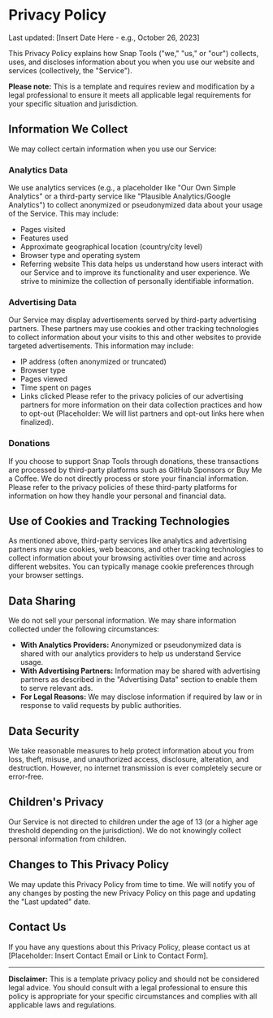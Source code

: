 # Privacy Policy

Last updated: [Insert Date Here - e.g., October 26, 2023]

This Privacy Policy explains how Snap Tools ("we," "us," or "our") collects, uses, and discloses information about you when you use our website and services (collectively, the "Service").

**Please note:** This is a template and requires review and modification by a legal professional to ensure it meets all applicable legal requirements for your specific situation and jurisdiction.

## Information We Collect

We may collect certain information when you use our Service:

### Analytics Data
We use analytics services (e.g., a placeholder like "Our Own Simple Analytics" or a third-party service like "Plausible Analytics/Google Analytics") to collect anonymized or pseudonymized data about your usage of the Service. This may include:
*   Pages visited
*   Features used
*   Approximate geographical location (country/city level)
*   Browser type and operating system
*   Referring website
This data helps us understand how users interact with our Service and to improve its functionality and user experience. We strive to minimize the collection of personally identifiable information.

### Advertising Data
Our Service may display advertisements served by third-party advertising partners. These partners may use cookies and other tracking technologies to collect information about your visits to this and other websites to provide targeted advertisements. This information may include:
*   IP address (often anonymized or truncated)
*   Browser type
*   Pages viewed
*   Time spent on pages
*   Links clicked
Please refer to the privacy policies of our advertising partners for more information on their data collection practices and how to opt-out (Placeholder: We will list partners and opt-out links here when finalized).

### Donations
If you choose to support Snap Tools through donations, these transactions are processed by third-party platforms such as GitHub Sponsors or Buy Me a Coffee. We do not directly process or store your financial information. Please refer to the privacy policies of these third-party platforms for information on how they handle your personal and financial data.

## Use of Cookies and Tracking Technologies

As mentioned above, third-party services like analytics and advertising partners may use cookies, web beacons, and other tracking technologies to collect information about your browsing activities over time and across different websites. You can typically manage cookie preferences through your browser settings.

## Data Sharing

We do not sell your personal information. We may share information collected under the following circumstances:
*   **With Analytics Providers:** Anonymized or pseudonymized data is shared with our analytics providers to help us understand Service usage.
*   **With Advertising Partners:** Information may be shared with advertising partners as described in the "Advertising Data" section to enable them to serve relevant ads.
*   **For Legal Reasons:** We may disclose information if required by law or in response to valid requests by public authorities.

## Data Security

We take reasonable measures to help protect information about you from loss, theft, misuse, and unauthorized access, disclosure, alteration, and destruction. However, no internet transmission is ever completely secure or error-free.

## Children's Privacy

Our Service is not directed to children under the age of 13 (or a higher age threshold depending on the jurisdiction). We do not knowingly collect personal information from children.

## Changes to This Privacy Policy

We may update this Privacy Policy from time to time. We will notify you of any changes by posting the new Privacy Policy on this page and updating the "Last updated" date.

## Contact Us

If you have any questions about this Privacy Policy, please contact us at [Placeholder: Insert Contact Email or Link to Contact Form].

---

**Disclaimer:** This is a template privacy policy and should not be considered legal advice. You should consult with a legal professional to ensure this policy is appropriate for your specific circumstances and complies with all applicable laws and regulations.

